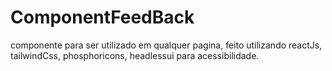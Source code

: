# ComponentFeedBack
componente para ser utilizado em qualquer pagina, feito utilizando reactJs, tailwindCss, phosphoricons, headlessui para acessibilidade.
